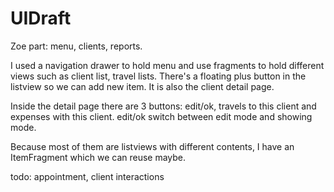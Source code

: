 # UIDraft
Zoe part: menu, clients, reports.

I used a navigation drawer to hold menu and use fragments to hold different views such as client list, travel lists.
There's a floating plus button in the listview so we can add new item. 
It is also the client detail page.

Inside the detail page there are 3 buttons: edit/ok, travels to this client and expenses with this client.
edit/ok switch between edit mode and showing mode.
  
Because most of them are listviews with different contents, I have an ItemFragment which we can reuse maybe.

todo: appointment, client interactions
